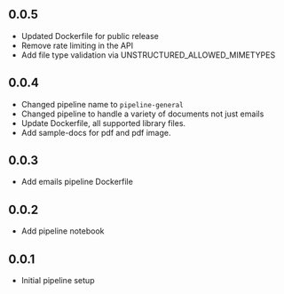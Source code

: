 ## 0.0.5

* Updated Dockerfile for public release
* Remove rate limiting in the API
* Add file type validation via UNSTRUCTURED_ALLOWED_MIMETYPES

## 0.0.4

* Changed pipeline name to `pipeline-general`
* Changed pipeline to handle a variety of documents not just emails
* Update Dockerfile, all supported library files.
* Add sample-docs for pdf and pdf image.

## 0.0.3

* Add emails pipeline Dockerfile

## 0.0.2

* Add pipeline notebook

## 0.0.1

* Initial pipeline setup